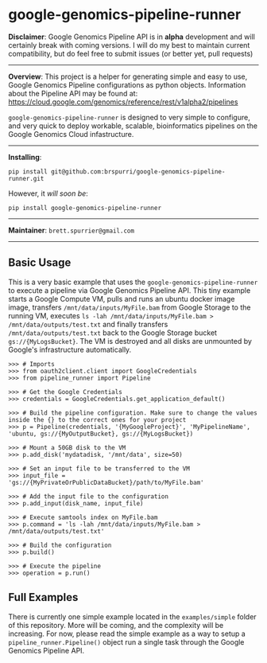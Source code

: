 google-genomics-pipeline-runner
===============================

**Disclaimer**: Google Genomics Pipeline API is in **alpha** development and will certainly break with
coming versions. I will do my best to maintain current compatibility, but do feel free
to submit issues (or better yet, pull requests)

--------

**Overview**: This project is a helper for generating simple and easy to use, Google Genomics Pipeline
configurations as python objects. Information about the Pipeline API may be found at:
https://cloud.google.com/genomics/reference/rest/v1alpha2/pipelines

`google-genomics-pipeline-runner` is designed to very simple to configure, and very quick to deploy workable,
scalable, bioinformatics pipelines on the Google Genomics Cloud infastructure.

-------

**Installing**:
```
pip install git@github.com:brspurri/google-genomics-pipeline-runner.git
```

However, it *will soon be*:

```
pip install google-genomics-pipeline-runner
```

-------

**Maintainer**: `brett.spurrier@gmail.com`

-------

Basic Usage
-----------

This is a very basic example that uses the `google-genomics-pipeline-runner` to execute a pipeline via Google Genomics Pipeline API. This tiny example starts a Google Compute VM, pulls and runs an ubuntu docker image image, transfers `/mnt/data/inputs/MyFile.bam` from Google Storage to the running VM, executes `ls -lah /mnt/data/inputs/MyFile.bam > /mnt/data/outputs/test.txt` and finally transfers `/mnt/data/outputs/test.txt` back to the Google Storage bucket `gs://{MyLogsBucket}`. The VM is destroyed and all disks are unmounted by Google's infrastructure automatically.

```
>>> # Imports
>>> from oauth2client.client import GoogleCredentials
>>> from pipeline_runner import Pipeline

>>> # Get the Google Credentials
>>> credentials = GoogleCredentials.get_application_default()

>>> # Build the pipeline configuration. Make sure to change the values inside the {} to the correct ones for your project
>>> p = Pipeline(credentials, '{MyGoogleProject}', 'MyPipelineName', 'ubuntu, gs://{MyOutputBucket}, gs://{MyLogsBucket})

>>> # Mount a 50GB disk to the VM
>>> p.add_disk('mydatadisk, '/mnt/data', size=50)

>>> # Set an input file to be transferred to the VM
>>> input_file = 'gs://{MyPrivateOrPublicDataBucket}/path/to/MyFile.bam'

>>> # Add the input file to the configuration
>>> p.add_input(disk_name, input_file)

>>> # Execute samtools index on MyFile.bam
>>> p.command = 'ls -lah /mnt/data/inputs/MyFile.bam > /mnt/data/outputs/test.txt'

>>> # Build the configuration
>>> p.build()

>>> # Execute the pipeline
>>> operation = p.run()
```

Full Examples
-------------

There is currently one simple example located in the `examples/simple` folder of this repository.
More will be coming, and the complexity will be increasing. For now, please read the simple example
 as a way to setup a `pipeline_runner.Pipeline()` object run a single task through the Google Genomics Pipeline API.